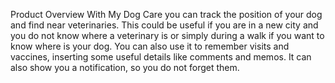 Product Overview
With My Dog Care you can track the position of your dog and find near veterinaries. This could be useful if you are in a new city and you do not know where a veterinary is or simply during a walk if you want to know where is your dog. You can also use it to remember visits and vaccines, inserting some useful details like comments and memos. It can also show you a notification, so you do not forget them.